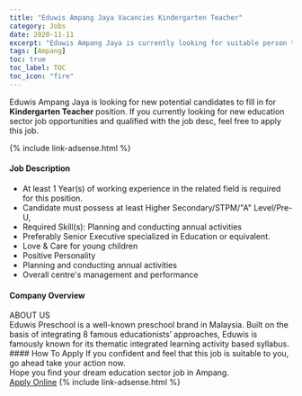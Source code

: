 ```yaml
---
title: "Eduwis Ampang Jaya Vacancies Kindergarten Teacher" 
category: Jobs 
date: 2020-11-11 
excerpt: "Eduwis Ampang Jaya is currently looking for suitable person to fill in the Kindergarten Teacher which positioned at Ampang" 
tags: [Ampang] 
toc: true 
toc_label: TOC 
toc_icon: "fire" 
--- 
```


<p>Eduwis Ampang Jaya is looking for new potential candidates to fill in for <b>Kindergarten Teacher</b> position. If you currently looking for new education sector job opportunities and qualified with the job desc, feel free to apply this job.
</p>{% include link-adsense.html %} 
 <div><div><div><h4>Job Description</h4></div></div><div><div><span><div><ul><li>At least 1&#160;Year(s) of working experience in the related field is required for this position.</li><li>Candidate must possess at least Higher Secondary/STPM/"A" Level/Pre-U,&#160;</li><li>Required Skill(s): Planning and conducting annual activities</li><li>Preferably Senior Executive specialized in Education or equivalent.</li><li>Love &amp; Care for young children</li><li>Positive Personality</li><li>Planning and conducting annual activities</li><li>Overall centre's management and performance&#160;</li></ul></div></span></div></div></div> 
<div><div><div><h4>Company Overview</h4></div></div><div><div><span><div><div>
<div>ABOUT US</div>
<div>Eduwis Preschool is a well-known preschool brand in Malaysia. Built on the basis of integrating 8 famous educationists&#8217; approaches, Eduwis is famously known for its thematic integrated learning activity based syllabus.</div>
</div></div></span></div></div></div> 
#### How To Apply 
If you confident and feel that this job is suitable to you, go ahead take your action now. <br/> 
Hope you find your dream education sector job in Ampang. <br/> 
<a href="https://www.jobstreet.com.my/en/job/kindergarten-teacher-4422345?jobId=jobstreet-my-job-4422345&sectionRank=29&token=0~0ee792f1-0732-4b4e-bbe8-4b12c91acc1d&fr=SRP%20View%20In%20New%20Ta" class="btn btn--info" target="_blank" rel="nofollow noopenner">Apply Online</a> 
{% include link-adsense.html %} 